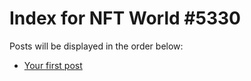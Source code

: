 # Index for NFT World #5330
Posts will be displayed in the order below:

- [Your first post](./001-first.md)

